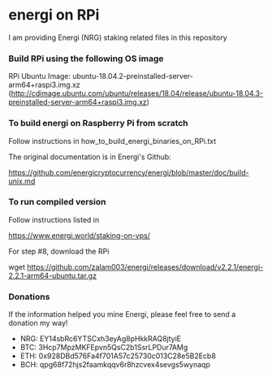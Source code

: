 # energi on RPi
I am providing Energi (NRG) staking related files in this repository

### Build RPi using the following OS image
RPi Ubuntu Image: ubuntu-18.04.2-preinstalled-server-arm64+raspi3.img.xz (http://cdimage.ubuntu.com/ubuntu/releases/18.04/release/ubuntu-18.04.3-preinstalled-server-arm64+raspi3.img.xz)

### To build energi on Raspberry Pi from scratch
Follow instructions in how_to_build_energi_binaries_on_RPi.txt

The original documentation is in Energi's Github:

   https://github.com/energicryptocurrency/energi/blob/master/doc/build-unix.md

### To run compiled version
Follow instructions listed in

   https://www.energi.world/staking-on-vps/

For step #8, download the RPi 

   wget https://github.com/zalam003/energi/releases/download/v2.2.1/energi-2.2.1-arm64-ubuntu.tar.gz


### Donations
If the information helped you mine Energi, please feel free to send a donation my way!

* NRG: EY14sbRc6YTSCxh3eyAg8pHkkRAQ8jtyiE
* BTC: 3Hcp7MpzMKFEpvn5QsC2b1SsrLPDur7AMg
* ETH: 0x928DBd576Fa4f701A57c25730c013C28e5B2Ecb8
* BCH: qpg68f72hjs2faamkqqv6r8hzcvex4sevgs5wynaqp

